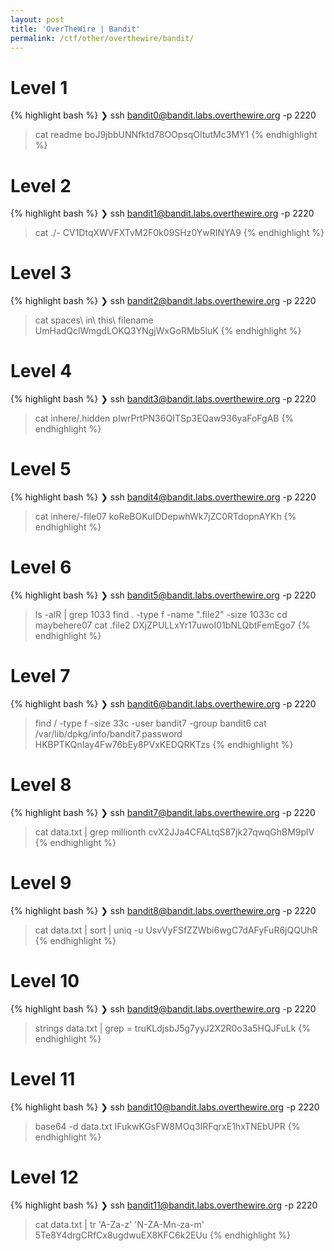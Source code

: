 ```yaml
---
layout: post
title: 'OverTheWire | Bandit'
permalink: /ctf/other/overthewire/bandit/
---
```


# Level 1
{% highlight bash %}
❯ ssh bandit0@bandit.labs.overthewire.org -p 2220
> cat readme
boJ9jbbUNNfktd78OOpsqOltutMc3MY1
{% endhighlight %}

# Level 2
{% highlight bash %}
❯ ssh bandit1@bandit.labs.overthewire.org -p 2220
> cat ./-
CV1DtqXWVFXTvM2F0k09SHz0YwRINYA9
{% endhighlight %}

# Level 3
{% highlight bash %}
❯ ssh bandit2@bandit.labs.overthewire.org -p 2220
> cat spaces\ in\ this\ filename
UmHadQclWmgdLOKQ3YNgjWxGoRMb5luK
{% endhighlight %}

# Level 4
{% highlight bash %}
❯ ssh bandit3@bandit.labs.overthewire.org -p 2220
> cat inhere/.hidden
pIwrPrtPN36QITSp3EQaw936yaFoFgAB
{% endhighlight %}

# Level 5
{% highlight bash %}
❯ ssh bandit4@bandit.labs.overthewire.org -p 2220
> cat inhere/-file07
koReBOKuIDDepwhWk7jZC0RTdopnAYKh
{% endhighlight %}

# Level 6
{% highlight bash %}
❯ ssh bandit5@bandit.labs.overthewire.org -p 2220
> ls -alR | grep 1033
> find . -type f -name ".file2" -size 1033c
> cd maybehere07
> cat .file2
DXjZPULLxYr17uwoI01bNLQbtFemEgo7
{% endhighlight %}

# Level 7
{% highlight bash %}
❯ ssh bandit6@bandit.labs.overthewire.org -p 2220
> find / -type f -size 33c -user bandit7 -group bandit6
> cat /var/lib/dpkg/info/bandit7.password 
HKBPTKQnIay4Fw76bEy8PVxKEDQRKTzs
{% endhighlight %}

# Level 8
{% highlight bash %}
❯ ssh bandit7@bandit.labs.overthewire.org -p 2220
> cat data.txt | grep millionth
cvX2JJa4CFALtqS87jk27qwqGhBM9plV
{% endhighlight %}

# Level 9
{% highlight bash %}
❯ ssh bandit8@bandit.labs.overthewire.org -p 2220
> cat data.txt | sort | uniq -u
UsvVyFSfZZWbi6wgC7dAFyFuR6jQQUhR
{% endhighlight %}

# Level 10
{% highlight bash %}
❯ ssh bandit9@bandit.labs.overthewire.org -p 2220
> strings data.txt | grep =
truKLdjsbJ5g7yyJ2X2R0o3a5HQJFuLk
{% endhighlight %}

# Level 11
{% highlight bash %}
❯ ssh bandit10@bandit.labs.overthewire.org -p 2220
> base64 -d data.txt
IFukwKGsFW8MOq3IRFqrxE1hxTNEbUPR
{% endhighlight %}

# Level 12
{% highlight bash %}
❯ ssh bandit11@bandit.labs.overthewire.org -p 2220
> cat data.txt | tr 'A-Za-z' 'N-ZA-Mn-za-m'
5Te8Y4drgCRfCx8ugdwuEX8KFC6k2EUu
{% endhighlight %}

